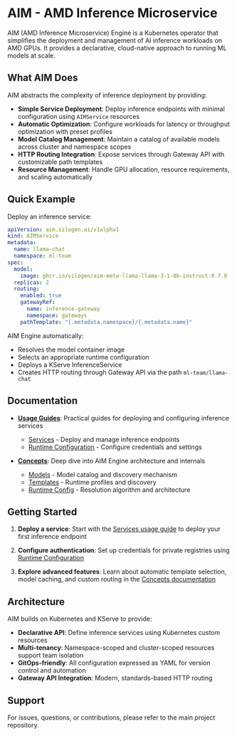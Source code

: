 # AIM - AMD Inference Microservice

AIM (AMD Inference Microservice) Engine is a Kubernetes operator that simplifies the deployment and management of AI inference workloads on AMD GPUs. It provides a declarative, cloud-native approach to running ML models at scale.

## What AIM Does

AIM abstracts the complexity of inference deployment by providing:

- **Simple Service Deployment**: Deploy inference endpoints with minimal configuration using `AIMService` resources
- **Automatic Optimization**: Configure workloads for latency or throughput optimization with preset profiles
- **Model Catalog Management**: Maintain a catalog of available models across cluster and namespace scopes
- **HTTP Routing Integration**: Expose services through Gateway API with customizable path templates
- **Resource Management**: Handle GPU allocation, resource requirements, and scaling automatically

## Quick Example

Deploy an inference service:

```yaml
apiVersion: aim.silogen.ai/v1alpha1
kind: AIMService
metadata:
  name: llama-chat
  namespace: ml-team
spec:
  model:
    image: ghcr.io/silogen/aim-meta-llama-llama-3-1-8b-instruct:0.7.0
  replicas: 2
  routing:
    enabled: true
    gatewayRef:
      name: inference-gateway
      namespace: gateways
    pathTemplate: "{.metadata.namespace}/{.metadata.name}"
```

AIM Engine automatically:

- Resolves the model container image
- Selects an appropriate runtime configuration
- Deploys a KServe InferenceService
- Creates HTTP routing through Gateway API via the path `ml-team/llama-chat`

## Documentation

- **[Usage Guides](usage/)**: Practical guides for deploying and configuring inference services
    - [Services](usage/services.md) - Deploy and manage inference endpoints
    - [Runtime Configuration](usage/runtime-config.md) - Configure credentials and settings

- **[Concepts](concepts/)**: Deep dive into AIM Engine architecture and internals
    - [Models](concepts/models.md) - Model catalog and discovery mechanism
    - [Templates](concepts/templates.md) - Runtime profiles and discovery
    - [Runtime Config](concepts/runtime-config.md) - Resolution algorithm and architecture

## Getting Started

1. **Deploy a service**: Start with the [Services usage guide](usage/services.md) to deploy your first inference endpoint

2. **Configure authentication**: Set up credentials for private registries using [Runtime Configuration](usage/runtime-config.md)

3. **Explore advanced features**: Learn about automatic template selection, model caching, and custom routing in the [Concepts documentation](concepts/)

## Architecture

AIM builds on Kubernetes and KServe to provide:

- **Declarative API**: Define inference services using Kubernetes custom resources
- **Multi-tenancy**: Namespace-scoped and cluster-scoped resources support team isolation
- **GitOps-friendly**: All configuration expressed as YAML for version control and automation
- **Gateway API Integration**: Modern, standards-based HTTP routing

## Support

For issues, questions, or contributions, please refer to the main project repository.
